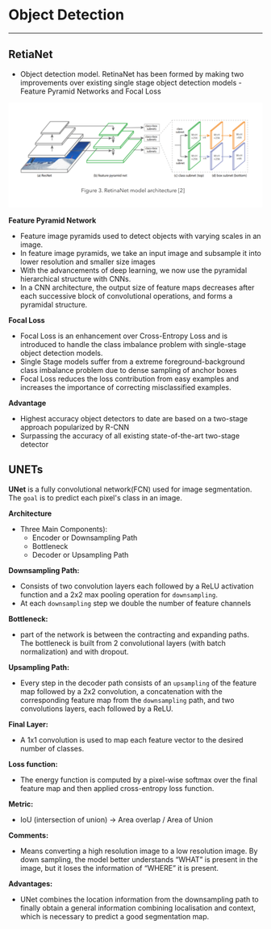 # Object Detection
______

## RetiaNet

- Object detection model. RetinaNet has been formed by making two improvements over existing single stage object detection models - Feature Pyramid Networks and Focal Loss 

![image](../assets/retianet.png)

**Feature Pyramid Network**
- Feature image pyramids used to detect objects with varying scales in an image. 
- In feature image pyramids, we take an input image and subsample it into lower resolution and smaller size images
- With the advancements of deep learning, we now use the pyramidal hierarchical structure with CNNs. 
- In a CNN architecture, the output size of feature maps decreases after each successive block of convolutional operations, and forms a pyramidal structure.

**Focal Loss**
- Focal Loss is an enhancement over Cross-Entropy Loss and is introduced to handle the class imbalance problem with single-stage object detection models.
- Single Stage models suffer from a extreme foreground-background class imbalance problem due to dense sampling of anchor boxes 
- Focal Loss reduces the loss contribution from easy examples and increases the importance of correcting misclassified examples.

**Advantage**
- Highest accuracy object detectors to date are based on a two-stage approach popularized by R-CNN
- Surpassing the accuracy of all existing state-of-the-art two-stage detector

## UNETs

**UNet** is a fully convolutional network(FCN) used for image segmentation. The
`goal` is to predict each pixel's class in an image.

**Architecture**
- Three Main Components):
	- Encoder or Downsampling Path
	- Bottleneck
	- Decoder or Upsampling Path

**Downsampling Path:**
- Consists of two convolution layers each followed by a ReLU activation function and a 2x2 max pooling operation for `downsampling`.
- At each `downsampling` step we double the number of feature channels

**Bottleneck:** 
- part of the network is between the contracting and expanding paths. The bottleneck is built from 2 convolutional layers (with batch normalization) and with dropout.

**Upsampling Path:**
- Every step in the decoder path consists of an `upsampling` of the feature map followed by a 2x2 convolution, a concatenation with the corresponding feature map from the `downsampling` path, and two convolutions layers, each followed by a ReLU.

**Final Layer:** 
- A 1x1 convolution is used to map each feature vector to the desired number of classes.

**Loss function:** 
- The energy function is computed by a pixel-wise softmax over the final feature map and then applied cross-entropy loss function.

**Metric:** 
- IoU (intersection of union) -> Area overlap / Area of Union 

**Comments:** 
- Means converting a high resolution image to a low resolution image. By down sampling, the model better understands “WHAT” is present in the image, but it loses the information of “WHERE” it is present.

**Advantages:** 
- UNet combines the location information from the downsampling path to finally obtain a general information combining localisation and context, which is necessary to predict a good segmentation map.
